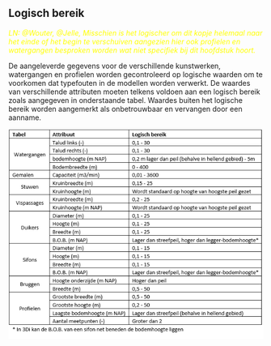 ## **Logisch bereik**
<span style="color:yellow"> *LN: @Wouter, @Jelle, Misschien is het logischer om dit kopje helemaal naar het einde of het begin te verschuiven aangezien hier ook profielen en watergangen besproken worden wat niet specifiek bij dit hoofdstuk hoort.*</span> 

De aangeleverde gegevens voor de verschillende kunstwerken, watergangen en profielen worden gecontroleerd op logische waarden om te voorkomen dat typefouten in de modellen worden verwerkt. De waardes van verschillende attributen moeten telkens voldoen aan een logisch bereik zoals aangegeven in onderstaande tabel. Waardes buiten het logische bereik worden aangemerkt als onbetrouwbaar en vervangen door een aanname.

![Alt text](../../../images/3_achtergronden_en_uitgangspunten/Tabel_logisch_bereik_.png)
